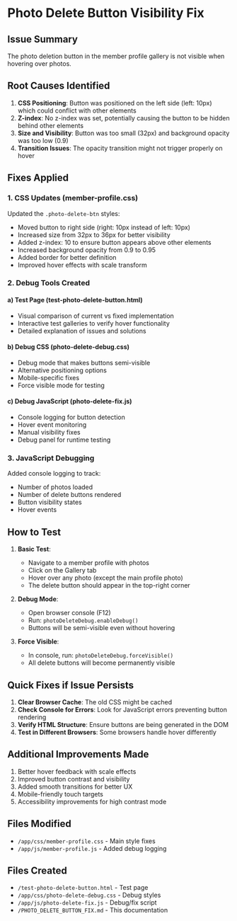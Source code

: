 # Photo Delete Button Visibility Fix

## Issue Summary
The photo deletion button in the member profile gallery is not visible when hovering over photos.

## Root Causes Identified

1. **CSS Positioning**: Button was positioned on the left side (left: 10px) which could conflict with other elements
2. **Z-index**: No z-index was set, potentially causing the button to be hidden behind other elements
3. **Size and Visibility**: Button was too small (32px) and background opacity was too low (0.9)
4. **Transition Issues**: The opacity transition might not trigger properly on hover

## Fixes Applied

### 1. CSS Updates (member-profile.css)
Updated the `.photo-delete-btn` styles:
- Moved button to right side (right: 10px instead of left: 10px)
- Increased size from 32px to 36px for better visibility
- Added z-index: 10 to ensure button appears above other elements
- Increased background opacity from 0.9 to 0.95
- Added border for better definition
- Improved hover effects with scale transform

### 2. Debug Tools Created

#### a) Test Page (test-photo-delete-button.html)
- Visual comparison of current vs fixed implementation
- Interactive test galleries to verify hover functionality
- Detailed explanation of issues and solutions

#### b) Debug CSS (photo-delete-debug.css)
- Debug mode that makes buttons semi-visible
- Alternative positioning options
- Mobile-specific fixes
- Force visible mode for testing

#### c) Debug JavaScript (photo-delete-fix.js)
- Console logging for button detection
- Hover event monitoring
- Manual visibility fixes
- Debug panel for runtime testing

### 3. JavaScript Debugging
Added console logging to track:
- Number of photos loaded
- Number of delete buttons rendered
- Button visibility states
- Hover events

## How to Test

1. **Basic Test**:
   - Navigate to a member profile with photos
   - Click on the Gallery tab
   - Hover over any photo (except the main profile photo)
   - The delete button should appear in the top-right corner

2. **Debug Mode**:
   - Open browser console (F12)
   - Run: `photoDeleteDebug.enableDebug()`
   - Buttons will be semi-visible even without hovering

3. **Force Visible**:
   - In console, run: `photoDeleteDebug.forceVisible()`
   - All delete buttons will become permanently visible

## Quick Fixes if Issue Persists

1. **Clear Browser Cache**: The old CSS might be cached
2. **Check Console for Errors**: Look for JavaScript errors preventing button rendering
3. **Verify HTML Structure**: Ensure buttons are being generated in the DOM
4. **Test in Different Browsers**: Some browsers handle hover differently

## Additional Improvements Made

1. Better hover feedback with scale effects
2. Improved button contrast and visibility
3. Added smooth transitions for better UX
4. Mobile-friendly touch targets
5. Accessibility improvements for high contrast mode

## Files Modified
- `/app/css/member-profile.css` - Main style fixes
- `/app/js/member-profile.js` - Added debug logging

## Files Created
- `/test-photo-delete-button.html` - Test page
- `/app/css/photo-delete-debug.css` - Debug styles
- `/app/js/photo-delete-fix.js` - Debug/fix script
- `/PHOTO_DELETE_BUTTON_FIX.md` - This documentation
